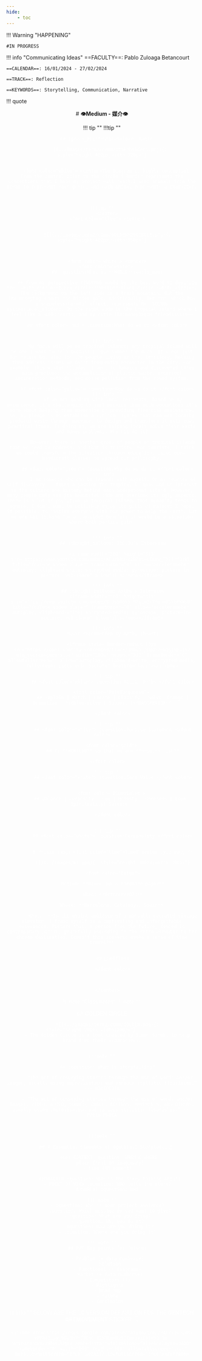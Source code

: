 ```yaml
---
hide:
    - toc
---
```


!!! Warning "HAPPENING"  
    
    #IN PROGRESS


!!! info "Communicating Ideas"
    ==FACULTY==: Pablo Zuloaga Betancourt
    
    ==CALENDAR==: 16/01/2024 - 27/02/2024

    ==TRACK==: Reflection

    ==KEYWORDS==: Storytelling, Communication, Narrative

!!! quote 
    <center>
    # **:eye:Medium - 媒介:eye:**


!!! tip ""
    !!!tip ""
        <font color="white"> <center>

        ## :green_heart:Stakeholders Radar 

        ![](../images/term2/comm/stakeholders.png){: style="height:400px;width:520px"}

        
        <font color="white"> <center>The diagram is highly conceptual. From the central point to the circle's border represents the connections that I hope my project will reach.I used animals from the ocean to represent each genre, and each animal represents a character.

    

    !!!tip ""
        <center>
        <font color="blue"> <center>


        ![](../images/term2/comm/GOLDEN%20CIRCLE.png){: style="height:400px;width:550px"}
        


        <font color="white"> <center>
        <font color="white"> 
        ## :question:What is **WORLD**:world_map:
            
        ## From my perspective YIN&YANG would be the best word to describe the :white_circle::black_circle:**WORLD**:black_circle::white_circle:. The background on the left side is a trash mountain. But the TRA:moneybag:H with the hidden gold. Additionally, THE EYE, which has a shapeless-harmful effect, represents Mr. SOUNDs system:level_slider:. On the right side is the tropical island where i feel like a HOME:heart:, and my cutie TRA:moneybag:H friendssssss~~

        ## <font color="red"> :question:What do we do </font color>


        !!! info ""
            My focus will be on tropical islands; any tropical island will be one I want to help because I love summer too much. It's not just for nature but also for the people living in that territory, helping them address issues we don't frequently encounter in the city. For example, this winter holiday, I went to Jamaica and discovered three main problems: the accumulation of plastic waste, incorrect incineration methods, and noise pollution from the sound system.

        ## <font color="yellow"> :question:How do we do it </font color>
        !!! info ""
            If we are dealing with local residents, based on my experience, it's challenging to just provide them with education; it's more about helping them modernize or providing financial assistance. So, my pledge is to establish a cyclical system that can use locally produced waste through machines to design and transform it into new, practical items. In doing so, we are helping locals solve their waste and money problems. Why not do it?

            However, there is another group of people on tropical islands that we need to address, and that is tourists. For tourists, I think we could transform the situation through education, using open-handicraft classes to spread our philosophy.

        ## <font color="green"> :question:Why do we do it </font color>
        !!! info ""
            I am someone who can be friends with myself. On my journey of self-discovery, I found a passion for tropical islands and an interest in the culture and history behind each independent island. However, many people only see its beautiful side and overlook its ugly aspects. There is a lot of pollution in tropical islands that humanity tends to ignore. I don't want to selfishly enjoy the gifts of nature; I hope, if possible, to inspire everyone with our power to help the Earth. But we are not looking for a one-sided benefit; it would be a situation where both parties gain.
        
    
        !!! info ""
            ## :thought_balloon: 33DuDu's Interview

            <iframe width="560" height="315" src="https://www.youtube.com/embed/AFUzbku-228?si=LILzw_TXPIrY0zkl" title="YouTube video player" frameborder="0" allow="accelerometer; autoplay; clipboard-write; encrypted-media; gyroscope; picture-in-picture; web-share" allowfullscreen></iframe>

        !!! info ""
            ## :thought_balloon: Anthu's Interview
            <iframe width="560" height="315" src="https://www.youtube.com/embed/SfUsb46kbjM?si=3-7YghmD5YbRKWsU" title="YouTube video player" frameborder="0" allow="accelerometer; autoplay; clipboard-write; encrypted-media; gyroscope; picture-in-picture; web-share" allowfullscreen></iframe>

        !!! info ""
            Music recommended by Anthu :heart:
        
            <iframe style="border-radius:12px" src="https://open.spotify.com/embed/track/1Mml5IpLBd5B6GNgjVpJ1x?utm_source=generator" width="100%" height="352" frameBorder="0" allowfullscreen="" allow="autoplay; clipboard-write; encrypted-media; fullscreen; picture-in-picture" loading="lazy"></iframe>

        !!! tip ""
            ## <font color="white"> :question:Action Verbs </font color>

            <font color="PaleTurquoise"> 
            ## Explain | Match | Locate | Classify | Solve |Change | Dramatize | Problem-solve | Support |**MAGCREATOR**
    
            </font color>

        !!! tip ""
            ## <font color="white"> :question:Purpose Statement </font color>

            <font color="gold"> 
            ## To **WOR(L)D** so that we are **~~sel~~ fish**
    
            </font color>    

        !!! tip ""
            ## <font color="white"> :question:Core Value </font color>


            <font color="BlueViolet"> 
            ## Balance | Curiosity | Fun | Honesty | Openness | Love | Spirituality| Service| 
    
            </font color>


        !!! tip ""
            ## <font color="white"> :question:Personality </font color>
            

            # **:yin_yang: <font color="lime">TimeTraveler :yin_yang:**

            ![](../images/E1.jpg){: style="height:300px;width:390px"}

            <font color="Beige">

            Medium: **Black Ink & handmade paper**

            When: **October/2023**

            Where: **Barcelona, Catalunya, Spain** 

            What:  **In the quaint ambiance of a manually operated vintage elevator, I found myself in a captivating and unforgettable experience. Picture this: a person from the future, donned in contemporary attire, gracefully ascending in the retro elevator to her chosen destination. Doesn't this scenario evoke a sense of time travel?**
            

            ## 💛Selfless

            </font color>
            
            
        
        </center>


!!! note "Class notes"
    !!! note ""
        <center>
        ## GOLDEN CIRCLE

        ![](../images/term2/comm/GOLDEN.png){: style="height:200px;width:200px"}        
        - The Golden Circle is a tool created by Simon Sinek, to help brand find their ==purpose==.


    !!!note ""

        ## :question: What is storytelling?
        
        - “The act of conveying stories through the use of words and/or images, usually using improvisation and various stylistic flourishes.” --- WIKIPEDIA

        - “The act of conveying stories through the use of words and/or images, VIDEO, AUDIO, SOUNDS, DANCE, ACTIONS, MOVEMENTS, AND OTHERS… usually using improvisation and various stylistic flourishes.” --- Pablo PEDIA

    

    !!!note ""

        ## 4 Essential Elements of (general) Storytelling:

        :one: CONTEXT :question: WHEN & WHERE
        - place (real OR imaginary)
        - time (OR moment)

        - CHARACTER :question: WHO is the story talking about?
        - POINT OF VIEW :question: WHO tells the story?
        - ARGUMENT :question: WHAT 

    !!! note ""
        - :question: Who is your project audience?
        - :question: Which message do you want to give?
        - :question: What are you doing?
        - :question: Why you do it?
        - :question: How are you doing it?
        - :question: Where are you doing it?

    !!! note ""
        ## PPT Key points for future:

        - Problem (+ data numbers#)
        - Solution
        - Functional (+ diagrams)
        - Market (+ data numbers#)
        - Competitors (+)
        - Highlights
        - Road Map
        - Future
        - Conclusion

    
!!! info ""
    BELOW ARE THE 1.0 VERSION DEFINATION FOR THE **GENTECH ARTMOVEMENT** STICKER. :point_down:

    <iframe src="https://docs.google.com/presentation/d/e/2PACX-1vQ8VR-vPYAl2ipy_9Uy3hTnCTCnG-B2NTLeXDzSDImxaviCBIv3Q-Tm-vcszQ23PdwxZ79bw6UUqAv_/embed?start=false&loop=false&delayms=3000" frameborder="0" width="960" height="569" allowfullscreen="true" mozallowfullscreen="true" webkitallowfullscreen="true"></iframe>